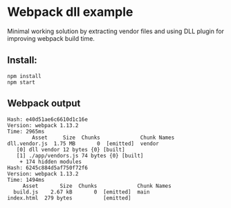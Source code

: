 # Webpack dll example

Minimal working solution by extracting vendor files and using DLL plugin for improving webpack build time.

## Install:
```
npm install
npm start
```

## Webpack output
```
Hash: e40d51ae6c6610d1c16e
Version: webpack 1.13.2
Time: 2965ms
        Asset     Size  Chunks             Chunk Names
dll.vendor.js  1.75 MB       0  [emitted]  vendor
   [0] dll vendor 12 bytes {0} [built]
   [1] ./app/vendors.js 74 bytes {0} [built]
    + 174 hidden modules
Hash: 6245c884d5af750f72f6
Version: webpack 1.13.2
Time: 1494ms
     Asset       Size  Chunks             Chunk Names
  build.js    2.67 kB       0  [emitted]  main
index.html  279 bytes          [emitted]
```
